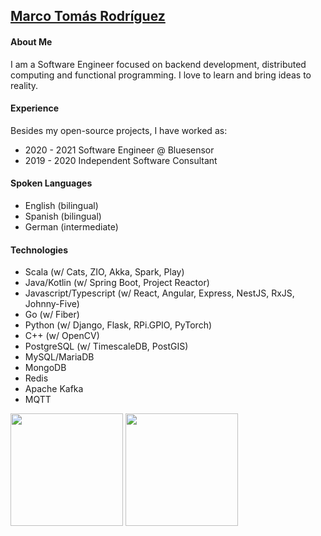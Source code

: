 ## [Marco Tomás Rodríguez](https://marcotomasrodriguez.vercel.app/)

#### About Me

I am a Software Engineer focused on backend development, distributed computing and functional programming. I love to learn and bring ideas to reality.

#### Experience

Besides my open-source projects, I have worked as:

 - 2020 - 2021 Software Engineer @ Bluesensor
 - 2019 - 2020 Independent Software Consultant
 
#### Spoken Languages

 - English (bilingual)
 - Spanish (bilingual)
 - German (intermediate)

#### Technologies

- Scala (w/ Cats, ZIO, Akka, Spark, Play)
- Java/Kotlin (w/ Spring Boot, Project Reactor)
- Javascript/Typescript (w/ React, Angular, Express, NestJS, RxJS, Johnny-Five)
- Go (w/ Fiber)
- Python (w/ Django, Flask, RPi.GPIO, PyTorch)
- C++ (w/ OpenCV)
- PostgreSQL (w/ TimescaleDB, PostGIS)
- MySQL/MariaDB
- MongoDB
- Redis
- Apache Kafka
- MQTT

<p align="left">
  <img height="180em" src="https://github-readme-stats-eight-theta.vercel.app/api?username=MarcoTomasRodriguez&layout=compact&theme=vue-dark" />
  <img height="180em" src="https://github-readme-stats-eight-theta.vercel.app/api/top-langs/?username=MarcoTomasRodriguez&layout=compact&theme=vue-dark" />
</p>
